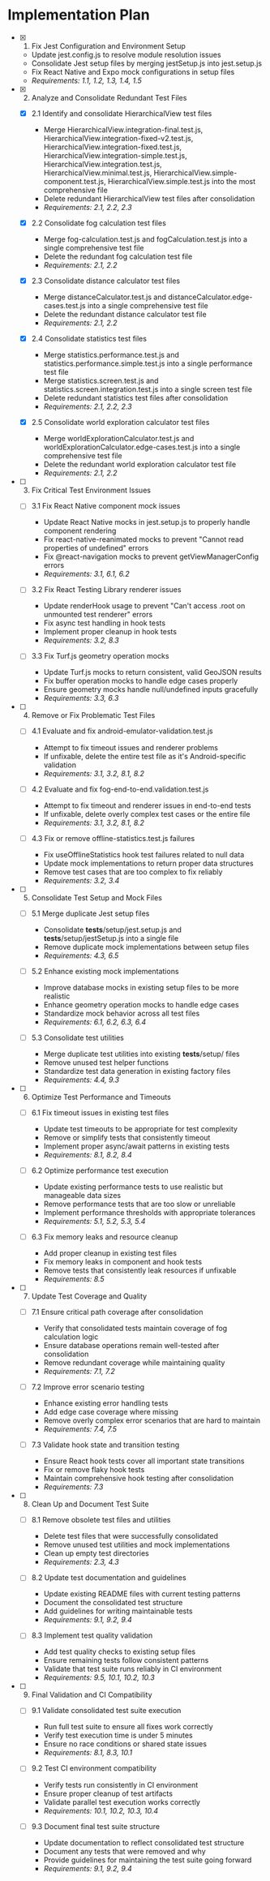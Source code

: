 # Implementation Plan

- [x] 1. Fix Jest Configuration and Environment Setup
  - Update jest.config.js to resolve module resolution issues
  - Consolidate Jest setup files by merging jestSetup.js into jest.setup.js
  - Fix React Native and Expo mock configurations in setup files
  - _Requirements: 1.1, 1.2, 1.3, 1.4, 1.5_

- [x] 2. Analyze and Consolidate Redundant Test Files
  - [x] 2.1 Identify and consolidate HierarchicalView test files
    - Merge HierarchicalView.integration-final.test.js, HierarchicalView.integration-fixed-v2.test.js, HierarchicalView.integration-fixed.test.js, HierarchicalView.integration-simple.test.js, HierarchicalView.integration.test.js, HierarchicalView.minimal.test.js, HierarchicalView.simple-component.test.js, HierarchicalView.simple.test.js into the most comprehensive file
    - Delete redundant HierarchicalView test files after consolidation
    - _Requirements: 2.1, 2.2, 2.3_

  - [x] 2.2 Consolidate fog calculation test files
    - Merge fog-calculation.test.js and fogCalculation.test.js into a single comprehensive test file
    - Delete the redundant fog calculation test file
    - _Requirements: 2.1, 2.2_

  - [x] 2.3 Consolidate distance calculator test files
    - Merge distanceCalculator.test.js and distanceCalculator.edge-cases.test.js into a single comprehensive test file
    - Delete the redundant distance calculator test file
    - _Requirements: 2.1, 2.2_

  - [x] 2.4 Consolidate statistics test files
    - Merge statistics.performance.test.js and statistics.performance.simple.test.js into a single performance test file
    - Merge statistics.screen.test.js and statistics.screen.integration.test.js into a single screen test file
    - Delete redundant statistics test files after consolidation
    - _Requirements: 2.1, 2.2, 2.3_

  - [x] 2.5 Consolidate world exploration calculator test files
    - Merge worldExplorationCalculator.test.js and worldExplorationCalculator.edge-cases.test.js into a single comprehensive test file
    - Delete the redundant world exploration calculator test file
    - _Requirements: 2.1, 2.2_

- [ ] 3. Fix Critical Test Environment Issues
  - [ ] 3.1 Fix React Native component mock issues
    - Update React Native mocks in jest.setup.js to properly handle component rendering
    - Fix react-native-reanimated mocks to prevent "Cannot read properties of undefined" errors
    - Fix @react-navigation mocks to prevent getViewManagerConfig errors
    - _Requirements: 3.1, 6.1, 6.2_

  - [ ] 3.2 Fix React Testing Library renderer issues
    - Update renderHook usage to prevent "Can't access .root on unmounted test renderer" errors
    - Fix async test handling in hook tests
    - Implement proper cleanup in hook tests
    - _Requirements: 3.2, 8.3_

  - [ ] 3.3 Fix Turf.js geometry operation mocks
    - Update Turf.js mocks to return consistent, valid GeoJSON results
    - Fix buffer operation mocks to handle edge cases properly
    - Ensure geometry mocks handle null/undefined inputs gracefully
    - _Requirements: 3.3, 6.3_

- [ ] 4. Remove or Fix Problematic Test Files
  - [ ] 4.1 Evaluate and fix android-emulator-validation.test.js
    - Attempt to fix timeout issues and renderer problems
    - If unfixable, delete the entire test file as it's Android-specific validation
    - _Requirements: 3.1, 3.2, 8.1, 8.2_

  - [ ] 4.2 Evaluate and fix fog-end-to-end.validation.test.js
    - Attempt to fix timeout and renderer issues in end-to-end tests
    - If unfixable, delete overly complex test cases or the entire file
    - _Requirements: 3.1, 3.2, 8.1, 8.2_

  - [ ] 4.3 Fix or remove offline-statistics.test.js failures
    - Fix useOfflineStatistics hook test failures related to null data
    - Update mock implementations to return proper data structures
    - Remove test cases that are too complex to fix reliably
    - _Requirements: 3.2, 3.4_

- [ ] 5. Consolidate Test Setup and Mock Files
  - [ ] 5.1 Merge duplicate Jest setup files
    - Consolidate __tests__/setup/jest.setup.js and __tests__/setup/jestSetup.js into a single file
    - Remove duplicate mock implementations between setup files
    - _Requirements: 4.3, 6.5_

  - [ ] 5.2 Enhance existing mock implementations
    - Improve database mocks in existing setup files to be more realistic
    - Enhance geometry operation mocks to handle edge cases
    - Standardize mock behavior across all test files
    - _Requirements: 6.1, 6.2, 6.3, 6.4_

  - [ ] 5.3 Consolidate test utilities
    - Merge duplicate test utilities into existing __tests__/setup/ files
    - Remove unused test helper functions
    - Standardize test data generation in existing factory files
    - _Requirements: 4.4, 9.3_

- [ ] 6. Optimize Test Performance and Timeouts
  - [ ] 6.1 Fix timeout issues in existing test files
    - Update test timeouts to be appropriate for test complexity
    - Remove or simplify tests that consistently timeout
    - Implement proper async/await patterns in existing tests
    - _Requirements: 8.1, 8.2, 8.4_

  - [ ] 6.2 Optimize performance test execution
    - Update existing performance tests to use realistic but manageable data sizes
    - Remove performance tests that are too slow or unreliable
    - Implement performance thresholds with appropriate tolerances
    - _Requirements: 5.1, 5.2, 5.3, 5.4_

  - [ ] 6.3 Fix memory leaks and resource cleanup
    - Add proper cleanup in existing test files
    - Fix memory leaks in component and hook tests
    - Remove tests that consistently leak resources if unfixable
    - _Requirements: 8.5_

- [ ] 7. Update Test Coverage and Quality
  - [ ] 7.1 Ensure critical path coverage after consolidation
    - Verify that consolidated tests maintain coverage of fog calculation logic
    - Ensure database operations remain well-tested after consolidation
    - Remove redundant coverage while maintaining quality
    - _Requirements: 7.1, 7.2_

  - [ ] 7.2 Improve error scenario testing
    - Enhance existing error handling tests
    - Add edge case coverage where missing
    - Remove overly complex error scenarios that are hard to maintain
    - _Requirements: 7.4, 7.5_

  - [ ] 7.3 Validate hook state and transition testing
    - Ensure React hook tests cover all important state transitions
    - Fix or remove flaky hook tests
    - Maintain comprehensive hook testing after consolidation
    - _Requirements: 7.3_

- [ ] 8. Clean Up and Document Test Suite
  - [ ] 8.1 Remove obsolete test files and utilities
    - Delete test files that were successfully consolidated
    - Remove unused test utilities and mock implementations
    - Clean up empty test directories
    - _Requirements: 2.3, 4.3_

  - [ ] 8.2 Update test documentation and guidelines
    - Update existing README files with current testing patterns
    - Document the consolidated test structure
    - Add guidelines for writing maintainable tests
    - _Requirements: 9.1, 9.2, 9.4_

  - [ ] 8.3 Implement test quality validation
    - Add test quality checks to existing setup files
    - Ensure remaining tests follow consistent patterns
    - Validate that test suite runs reliably in CI environment
    - _Requirements: 9.5, 10.1, 10.2, 10.3_

- [ ] 9. Final Validation and CI Compatibility
  - [ ] 9.1 Validate consolidated test suite execution
    - Run full test suite to ensure all fixes work correctly
    - Verify test execution time is under 5 minutes
    - Ensure no race conditions or shared state issues
    - _Requirements: 8.1, 8.3, 10.1_

  - [ ] 9.2 Test CI environment compatibility
    - Verify tests run consistently in CI environment
    - Ensure proper cleanup of test artifacts
    - Validate parallel test execution works correctly
    - _Requirements: 10.1, 10.2, 10.3, 10.4_

  - [ ] 9.3 Document final test suite structure
    - Update documentation to reflect consolidated test structure
    - Document any tests that were removed and why
    - Provide guidelines for maintaining the test suite going forward
    - _Requirements: 9.1, 9.2, 9.4_